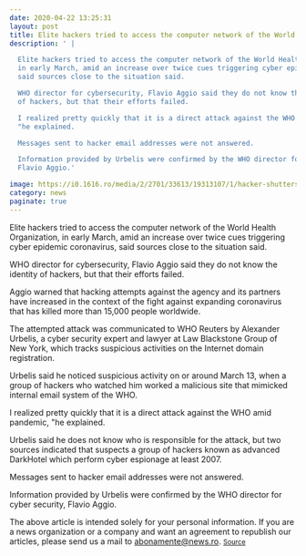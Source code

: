 ```yaml
--- 
date: 2020-04-22 13:25:31
layout: post
title: Elite hackers tried to access the computer network of the World Health Organization, amid epidemic coronavirus
description: ' |

  Elite hackers tried to access the computer network of the World Health Organization,
  in early March, amid an increase over twice cues triggering cyber epidemic coronavirus,
  said sources close to the situation said.

  WHO director for cybersecurity, Flavio Aggio said they do not know the identity
  of hackers, but that their efforts failed.

  I realized pretty quickly that it is a direct attack against the WHO amid pandemic,
  "he explained.

  Messages sent to hacker email addresses were not answered.

  Information provided by Urbelis were confirmed by the WHO director for cyber security,
  Flavio Aggio.'

image: https://i0.1616.ro/media/2/2701/33613/19313107/1/hacker-shutterstock.jpg
category: news
paginate: true
---
```



Elite hackers tried to access the computer network of the World Health Organization, in early March, amid an increase over twice cues triggering cyber epidemic coronavirus, said sources close to the situation said.

WHO director for cybersecurity, Flavio Aggio said they do not know the identity of hackers, but that their efforts failed.

Aggio warned that hacking attempts against the agency and its partners have increased in the context of the fight against expanding coronavirus that has killed more than 15,000 people worldwide.

The attempted attack was communicated to WHO Reuters by Alexander Urbelis, a cyber security expert and lawyer at Law Blackstone Group of New York, which tracks suspicious activities on the Internet domain registration.

Urbelis said he noticed suspicious activity on or around March 13, when a group of hackers who watched him worked a malicious site that mimicked internal email system of the WHO.

I realized pretty quickly that it is a direct attack against the WHO amid pandemic, "he explained.

Urbelis said he does not know who is responsible for the attack, but two sources indicated that suspects a group of hackers known as advanced DarkHotel which perform cyber espionage at least 2007.

Messages sent to hacker email addresses were not answered.

Information provided by Urbelis were confirmed by the WHO director for cyber security, Flavio Aggio.

The above article is intended solely for your personal information. If you are a news organization or a company and want an agreement to republish our articles, please send us a mail to abonamente@news.ro.
<small>
<span><a href='https://www.news.ro/economic/hackeri-de-elita-au-incercat-sa-acceseze-reteaua-informatica-a-organizatiei-mondiale-a-sanatatii-pe-fondul-epidemiei-de-coronavirus-1922400024002020030719313107'>Source</a></span></small>